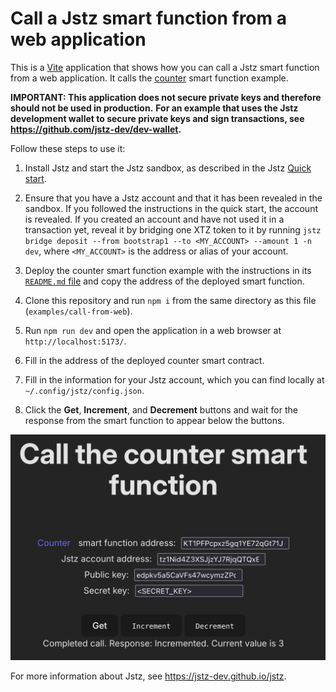 # Call a Jstz smart function from a web application

This is a [Vite](https://vite.dev/) application that shows how you can call a Jstz smart function from a web application.
It calls the [counter](https://github.com/jstz-dev/jstz/blob/main/examples/counter/README.md) smart function example.

**IMPORTANT: This application does not secure private keys and therefore should not be used in production.**
**For an example that uses the Jstz development wallet to secure private keys and sign transactions, see https://github.com/jstz-dev/dev-wallet.**

Follow these steps to use it:

1. Install Jstz and start the Jstz sandbox, as described in the Jstz [Quick start](https://jstz-dev.github.io/jstz/quick_start.html).

2. Ensure that you have a Jstz account and that it has been revealed in the sandbox.
   If you followed the instructions in the quick start, the account is revealed.
   If you created an account and have not used it in a transaction yet, reveal it by bridging one XTZ token to it by running `jstz bridge deposit --from bootstrap1 --to <MY_ACCOUNT> --amount 1 -n dev`, where `<MY_ACCOUNT>` is the address or alias of your account.

3. Deploy the counter smart function example with the instructions in its [`README.md` file](https://github.com/jstz-dev/jstz/blob/main/examples/counter/README.md) and copy the address of the deployed smart function.

4. Clone this repository and run `npm i` from the same directory as this file (`examples/call-from-web`).

5. Run `npm run dev` and open the application in a web browser at `http://localhost:5173/`.

6. Fill in the address of the deployed counter smart contract.

7. Fill in the information for your Jstz account, which you can find locally at `~/.config/jstz/config.json`.

8. Click the **Get**, **Increment**, and **Decrement** buttons and wait for the response from the smart function to appear below the buttons.

![Picture of the application with sample information filled in](./call-from-web.png)

For more information about Jstz, see https://jstz-dev.github.io/jstz.
